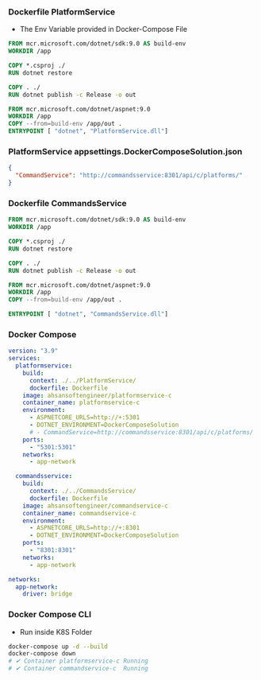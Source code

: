 ### Dockerfile PlatformService
- The Env Variable provided in Docker-Compose File
```dockerfile
FROM mcr.microsoft.com/dotnet/sdk:9.0 AS build-env
WORKDIR /app

COPY *.csproj ./
RUN dotnet restore

COPY . ./
RUN dotnet publish -c Release -o out

FROM mcr.microsoft.com/dotnet/aspnet:9.0
WORKDIR /app
COPY --from=build-env /app/out .
ENTRYPOINT [ "dotnet", "PlatformService.dll"]
```
### PlatformService appsettings.DockerComposeSolution.json
```json
{
  "CommandService": "http://commandsservice:8301/api/c/platforms/"
}
```
### Dockerfile CommandsService
```dockerfile
FROM mcr.microsoft.com/dotnet/sdk:9.0 AS build-env
WORKDIR /app

COPY *.csproj ./
RUN dotnet restore

COPY . ./
RUN dotnet publish -c Release -o out

FROM mcr.microsoft.com/dotnet/aspnet:9.0
WORKDIR /app
COPY --from=build-env /app/out .

ENTRYPOINT [ "dotnet", "CommandsService.dll"]
```
### Docker Compose
```yml
version: "3.9"
services:
  platformservice:
    build:
      context: ./../PlatformService/
      dockerfile: Dockerfile
    image: ahsansoftengineer/platformservice-c
    container_name: platformservice-c
    environment:
      - ASPNETCORE_URLS=http://+:5301
      - DOTNET_ENVIRONMENT=DockerComposeSolution
      # - CommandService=http://commandsservice:8301/api/c/platforms/
    ports:
      - "5301:5301" 
    networks:
      - app-network

  commandsservice:
    build:
      context: ./../CommandsService/
      dockerfile: Dockerfile
    image: ahsansoftengineer/commandservice-c
    container_name: commandservice-c
    environment:
      - ASPNETCORE_URLS=http://+:8301
      - DOTNET_ENVIRONMENT=DockerComposeSolution
    ports:
      - "8301:8301"
    networks:
      - app-network

networks:
  app-network:
    driver: bridge
```

### Docker Compose CLI
- Run inside K8S Folder
```bash
docker-compose up -d --build 
docker-compose down
# ✔ Container platformservice-c Running
# ✔ Container commandservice-c  Running  
```
